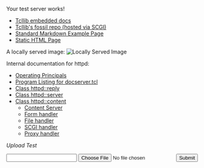 Your test server works!

* [Tcllib embedded docs](/tcllib/index.html)
* [Tcllib's fossil repo (hosted via SCGI)](/fossil)
* [Standard Markdown Example Page](example.md)
* [Static HTML Page](html_static_page.html)

A locally served image:
![Locally Served Image](/tcllib/image/arch_core_container.png "Core Container")

Internal documentation for httpd:

* [Operating Principals](operations.md)
* [Program Listing for docserver.tcl](docserver.tcl)
* [Class httpd::reply](reply.md)
* [Class httpd::server](server.md)
* [Class httpd::content](content.md)
    * [Content Server](content.server.md)
    * [Form handler](content.form.md)
    * [File handler](content.file.md)
    * [SCGI handler](content.scgi.md)
    * [Proxy handler](content.proxy.md)

_Upload Test_

<form action=/upload method="POST" enctype="multipart/form-data">
<input name=path />
<input type="file" name=filename />
<input type=submit />
</form>
